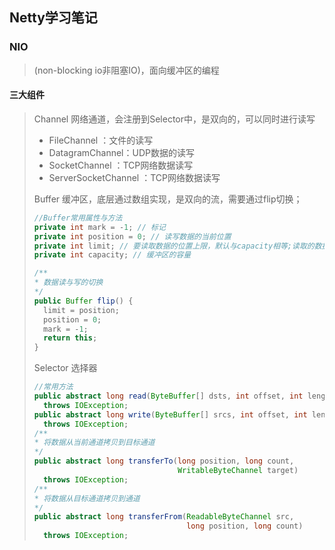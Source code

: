 ## Netty学习笔记

### NIO

>  (non-blocking io非阻塞IO)，面向缓冲区的编程

#### 三大组件

> Channel 网络通道，会注册到Selector中，是双向的，可以同时进行读写
>
> - FileChannel ：文件的读写
> - DatagramChannel：UDP数据的读写
> - SocketChannel ：TCP网络数据读写
> - ServerSocketChannel  ：TCP网络数据读写
>
>  Buffer 缓冲区，底层通过数组实现，是双向的流，需要通过flip切换；
>
> ```java
> //Buffer常用属性与方法
> private int mark = -1; // 标记
> private int position = 0; // 读写数据的当前位置
> private int limit; // 要读取数据的位置上限，默认与capacity相等;读取的数据是[position,limit)左闭右开
> private int capacity; // 缓冲区的容量
> 
> /**
> * 数据读与写的切换
> */
> public Buffer flip() {
>   limit = position;
>   position = 0;
>   mark = -1;
>   return this;
> }
> ```
>
> Selector 选择器
>
> ```java
> //常用方法
> public abstract long read(ByteBuffer[] dsts, int offset, int length)
>   throws IOException;
> public abstract long write(ByteBuffer[] srcs, int offset, int length)
>   throws IOException;
> /**
> * 将数据从当前通道拷贝到目标通道
> */
> public abstract long transferTo(long position, long count,
>                                 WritableByteChannel target)
>   throws IOException;
> /**
> * 将数据从目标通道拷贝到通道
> */
> public abstract long transferFrom(ReadableByteChannel src,
>                                   long position, long count)
>   throws IOException;
> ```
>
> 